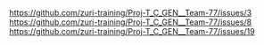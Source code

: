 https://github.com/zuri-training/Proj-T_C_GEN__Team-77/issues/3
https://github.com/zuri-training/Proj-T_C_GEN__Team-77/issues/8
https://github.com/zuri-training/Proj-T_C_GEN__Team-77/issues/19
